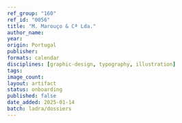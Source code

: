 ```yaml
---
ref_group: "160"
ref_id: "0056"
title: "M. Marouço & Cª Lda."
author_name:
year:
origin: Portugal
publisher:
formats: calendar
disciplines: [graphic-design, typography, illustration]
tags:
image_count:
layout: artifact
status: onboarding
published: false
date_added: 2025-01-14
batch: ladra/dossiers
---
```

